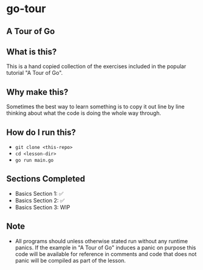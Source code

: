 # go-tour
## A Tour of Go

## What is this?

This is a hand copied collection of the exercises included in the popular tutorial "A Tour of Go".

## Why make this?

Sometimes the best way to learn something is to copy it out line by line thinking about what the code is doing the whole way through.

## How do I run this?

- `git clone <this-repo>`
- `cd <lesson-dir>`
- `go run main.go`

## Sections Completed

- Basics Section 1: :white_check_mark:
- Basics Section 2: :white_check_mark:
- Basics Section 3: WIP

## Note

- All programs should unless otherwise stated run without any runtime panics. If the example in "A Tour of Go" induces a panic on purpose this code will be available for reference in comments and code that does not panic will be compiled as part of the lesson. 